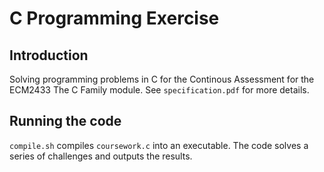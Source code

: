 # C Programming Exercise
## Introduction
Solving programming problems in C for the Continous Assessment for the ECM2433 The C Family module. See ```specification.pdf``` for more details.
## Running the code
```compile.sh``` compiles ```coursework.c``` into an executable. The code solves a series of challenges and outputs the results.
